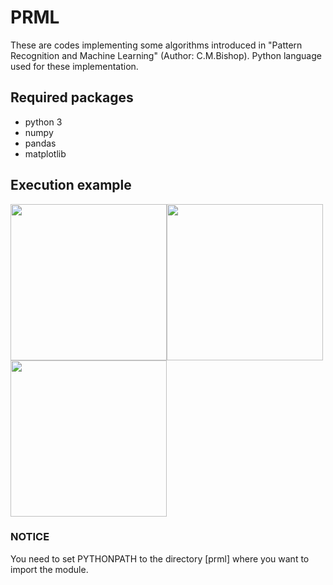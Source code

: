 # PRML
These are codes implementing some algorithms introduced in  "Pattern Recognition and Machine Learning" (Author: C.M.Bishop). Python language used for these implementation.
## Required packages
- python 3
- numpy
- pandas
- matplotlib
## Execution example
<img src="https://user-images.githubusercontent.com/60212785/74105720-b1070080-4ba3-11ea-90b3-e56cb9769cf4.png" width="250px"><img src="https://user-images.githubusercontent.com/60212785/74105786-41dddc00-4ba4-11ea-9c01-ebb161f89986.png" width="250px"><img src="https://user-images.githubusercontent.com/60212785/74105498-b6fbe200-4ba1-11ea-9b99-879ecac3d67c.png" width="250px">


### NOTICE
You need to set PYTHONPATH to the directory [prml] where you want to import the module.




